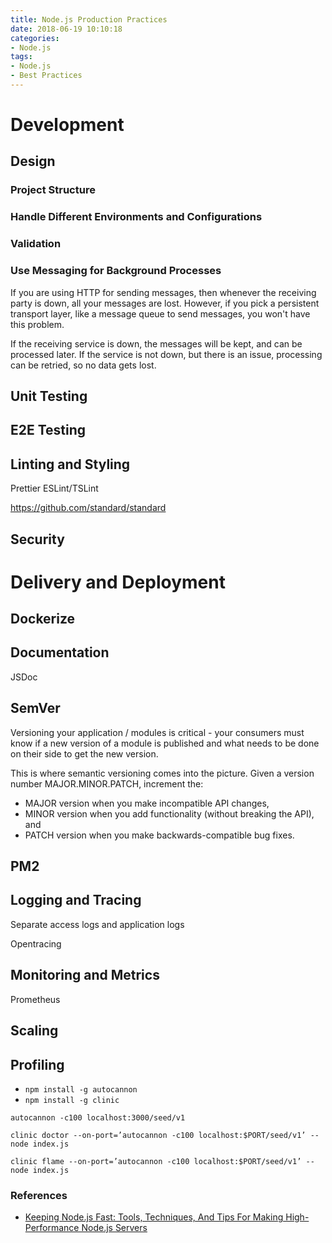 ```yaml
---
title: Node.js Production Practices
date: 2018-06-19 10:10:18
categories:
- Node.js
tags:
- Node.js
- Best Practices
---
```


# Development

## Design

### Project Structure

### Handle Different Environments and Configurations

### Validation

### Use Messaging for Background Processes

If you are using HTTP for sending messages, then whenever the receiving party is down, all your messages are lost. However, if you pick a persistent transport layer, like a message queue to send messages, you won't have this problem.

If the receiving service is down, the messages will be kept, and can be processed later. If the service is not down, but there is an issue, processing can be retried, so no data gets lost.

## Unit Testing

## E2E Testing

## Linting and Styling
Prettier
ESLint/TSLint

https://github.com/standard/standard

## Security

# Delivery and Deployment

## Dockerize

## Documentation

JSDoc

## SemVer

Versioning your application / modules is critical - your consumers must know if a new version of a module is published and what needs to be done on their side to get the new version.

This is where semantic versioning comes into the picture. Given a version number MAJOR.MINOR.PATCH, increment the:
* MAJOR version when you make incompatible API changes,
* MINOR version when you add functionality (without breaking the API), and
* PATCH version when you make backwards-compatible bug fixes.

## PM2

## Logging and Tracing

Separate access logs and application logs

Opentracing

## Monitoring and Metrics
Prometheus

## Scaling

## Profiling

* `npm install -g autocannon`
* `npm install -g clinic`

`autocannon -c100 localhost:3000/seed/v1`

`clinic doctor --on-port=’autocannon -c100 localhost:$PORT/seed/v1’ -- node index.js`

`clinic flame --on-port=’autocannon -c100 localhost:$PORT/seed/v1’ -- node index.js`

### References
* [Keeping Node.js Fast: Tools, Techniques, And Tips For Making High-Performance Node.js Servers](https://www.smashingmagazine.com/2018/06/nodejs-tools-techniques-performance-servers/)